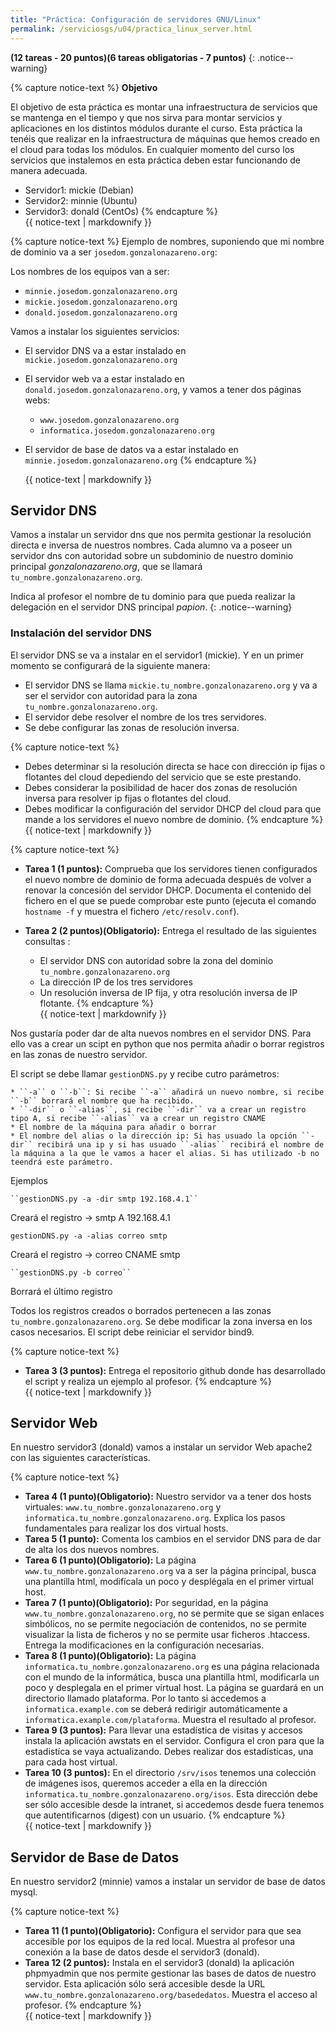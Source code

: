 ```yaml
---
title: "Práctica: Configuración de servidores GNU/Linux"
permalink: /serviciosgs/u04/practica_linux_server.html
---    
```


**(12 tareas - 20 puntos)(6 tareas obligatorias - 7 puntos)**
{: .notice--warning}

{% capture notice-text %}
**Objetivo**

El objetivo de esta práctica es montar una infraestructura de servicios que se mantenga en el tiempo y que nos sirva para montar servicios y aplicaciones en los distintos módulos durante el curso. Esta práctica la tenéis que realizar en la infraestructura de máquinas que hemos creado en el cloud para todas los módulos. En cualquier momento del curso los servicios que instalemos en esta práctica deben estar funcionando de manera adecuada.

* Servidor1: mickie (Debian)
* Servidor2: minnie (Ubuntu)
* Servidor3: donald (CentOs)
{% endcapture %}<div class="notice--warning">{{ notice-text | markdownify }}</div>

{% capture notice-text %}
Ejemplo de nombres, suponiendo que mi nombre de dominio va a ser ``josedom.gonzalonazareno.org``:

Los nombres de los equipos van a ser:

* ``minnie.josedom.gonzalonazareno.org``
* ``mickie.josedom.gonzalonazareno.org``
* ``donald.josedom.gonzalonazareno.org``

Vamos a instalar los siguientes servicios:

* El servidor DNS va a estar instalado en ``mickie.josedom.gonzalonazareno.org``
* El servidor web va a estar instalado en ``donald.josedom.gonzalonazareno.org``, y vamos a tener dos páginas webs:
       
    * ``www.josedom.gonzalonazareno.org``
    * ``informatica.josedom.gonzalonazareno.org``

* El servidor de base de datos va a estar instalado en ``minnie.josedom.gonzalonazareno.org``
{% endcapture %}<div class="notice--warning">{{ notice-text | markdownify }}</div>

## Servidor DNS

Vamos a instalar un servidor dns que nos permita gestionar la resolución directa e inversa de nuestros nombres. Cada alumno va a poseer un servidor dns con autoridad sobre un subdominio de nuestro dominio principal *gonzalonazareno.org*, que se llamará ``tu_nombre.gonzalonazareno.org``.

Indica al profesor el nombre de tu dominio para que pueda realizar la delegación en el servidor DNS principal *papion*.
{: .notice--warning}

### Instalación del servidor DNS

El servidor DNS se va a instalar en el servidor1 (mickie). Y en un primer momento se configurará de la siguiente manera:

* El servidor DNS se llama ``mickie.tu_nombre.gonzalonazareno.org`` y va a ser el servidor con autoridad para la zona ``tu_nombre.gonzalonazareno.org``.
* El servidor debe resolver el nombre de los tres servidores.
* Se debe configurar las zonas de resolución inversa.

{% capture notice-text %}
* Debes determinar si la resolución directa se hace con dirección ip fijas o flotantes del cloud depediendo del servicio que se este prestando.
* Debes considerar la posibilidad de hacer dos zonas de resolución inversa para resolver ip fijas o flotantes del cloud.
* Debes modificar la configuración del servidor DHCP del cloud para que mande a los servidores el nuevo nombre de dominio.
{% endcapture %}<div class="notice--warning">{{ notice-text | markdownify }}</div>

{% capture notice-text %}
* **Tarea 1 (1 puntos):** Comprueba que los servidores tienen configurados el nuevo nombre de dominio de forma adecuada después de volver a renovar la concesión del servidor DHCP. Documenta el contenido del fichero en el que se puede comprobar este punto (ejecuta el comando ``hostname -f`` y muestra el fichero ``/etc/resolv.conf``).
* **Tarea 2 (2 puntos)(Obligatorio):** Entrega el resultado de las siguientes consultas :

    * El servidor DNS con autoridad sobre la zona del dominio ``tu_nombre.gonzalonazareno.org``
    * La dirección IP de los tres servidores
    * Un resolución inversa de IP fija, y otra resolución inversa de IP flotante.
{% endcapture %}<div class="notice--info">{{ notice-text | markdownify }}</div>

Nos gustaría poder dar de alta nuevos nombres en el servidor DNS. Para ello vas a crear un scipt en python que nos permita añadir o borrar registros en las zonas de nuestro servidor.

El script se debe llamar ``gestionDNS.py`` y recibe cutro parámetros:

   	* ``-a`` o ``-b``: Si recibe ``-a`` añadirá un nuevo nombre, si recibe ``-b`` borrará el nombre que ha recibido.
    * ``-dir`` o ``-alias``, si recibe ``-dir`` va a crear un registro tipo A, si recibe ``-alias`` va a crear un registro CNAME
    * El nombre de la máquina para añadir o borrar
    * El nombre del alias o la dirección ip: Si has usuado la opción ``-dir`` recibirá una ip y si has usuado ``-alias`` recibirá el nombre de la máquina a la que le vamos a hacer el alias. Si has utilizado -b no teendrá este parámetro.

Ejemplos

  	``gestionDNS.py -a -dir smtp 192.168.4.1``	

Creará el registro -> smtp    A    192.168.4.1	

   ``gestionDNS.py -a -alias correo smtp``	

Creará el registro -> correo      CNAME    smtp	

    ``gestionDNS.py -b correo``	

Borrará el último registro

Todos los registros creados o borrados pertenecen a las zonas ``tu_nombre.gonzalonazareno.org``. Se debe modificar la zona inversa en los casos necesarios. El script debe reiniciar el servidor bind9.

{% capture notice-text %}
* **Tarea 3 (3 puntos):** Entrega el repositorio github donde has desarrollado el script y realiza un ejemplo al profesor.
{% endcapture %}<div class="notice--info">{{ notice-text | markdownify }}</div>

## Servidor Web

En nuestro servidor3 (donald) vamos a instalar un servidor Web apache2 con las siguientes características.

{% capture notice-text %}
* **Tarea 4 (1 punto)(Obligatorio):** Nuestro servidor va  a tener dos hosts virtuales: ``www.tu_nombre.gonzalonazareno.org`` y ``informatica.tu_nombre.gonzalonazareno.org``. Explica los pasos fundamentales para realizar los dos virtual hosts.
* **Tarea 5 (1 punto):** Comenta los cambios en el servidor DNS para de dar de alta los dos nuevos nombres.
* **Tarea 6 (1 punto)(Obligatorio):** La página ``www.tu_nombre.gonzalonazareno.org`` va a ser la página principal, busca una plantilla html, modifícala un poco y desplégala en el primer virtual host. 
* **Tarea 7 (1 punto)(Obligatorio):** Por seguridad, en la página ``www.tu_nombre.gonzalonazareno.org``, no se permite que se sigan enlaces simbólicos, no se permite negociación de contenidos, no se permite visualizar la lista de ficheros y no se permite usar ficheros .htaccess. Entrega la modificaciones en la configuración necesarias.
* **Tarea 8 (1 punto)(Obligatorio):** La página ``informatica.tu_nombre.gonzalonazareno.org`` es una página relacionada con el mundo de la informática, busca una plantilla html, modificarla un poco y desplegala en el primer virtual host. La página se guardará en  un directorio llamado plataforma. Por lo tanto si accedemos a ``informatica.example.com`` se deberá redirigir automáticamente a ``informatica.example.com/plataforma``. Muestra el resultado al profesor.
* **Tarea 9 (3 puntos):** Para llevar una estadística de visitas y accesos instala la aplicación awstats en el servidor. Configura el cron para que la estadistíca se vaya actualizando. Debes realizar dos estadísticas, una para cada host virtual.
* **Tarea 10 (3 puntos):** En el directorio ``/srv/isos`` tenemos una colección de imágenes isos, queremos acceder a ella en la dirección ``informatica.tu_nombre.gonzalonazareno.org/isos``. Esta dirección debe ser sólo accesible desde la intranet, si accedemos desde fuera tenemos que autentificarnos (digest) con un usuario.
{% endcapture %}<div class="notice--info">{{ notice-text | markdownify }}</div>

## Servidor de Base de Datos

En nuestro servidor2 (minnie) vamos a instalar un servidor de base de datos mysql.

{% capture notice-text %}
* **Tarea 11 (1 punto)(Obligatorio):** Configura el servidor para que sea accesible por los equipos de la red local. Muestra al profesor una conexión a la base de datos desde el servidor3 (donald).
* **Tarea 12 (2 puntos):** Instala en el servidor3 (donald) la aplicación phpmyadmin que nos permite gestionar las bases de datos de nuestro servidor. Esta aplicación sólo será accesible desde la URL ``www.tu_nombre.gonzalonazareno.org/basededatos``. Muestra el acceso al profesor.
{% endcapture %}<div class="notice--info">{{ notice-text | markdownify }}</div>